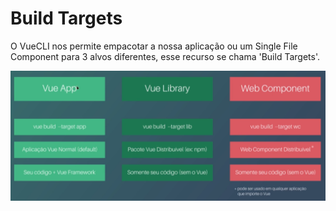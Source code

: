 # Build Targets

O VueCLI nos permite empacotar a nossa aplicação ou um Single File Component para 3 alvos diferentes, esse recurso se chama 'Build Targets'.

![Build Targets](./prints/build-target-vue.png)

